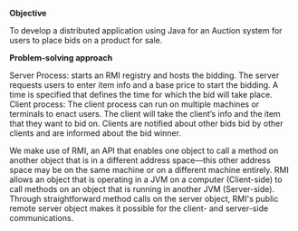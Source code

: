 **Objective**

To develop a distributed application using Java for an Auction system for users to place bids on a product for sale.





**Problem-solving approach**

Server Process: starts an RMI registry and hosts the bidding. The server requests users to enter item info and a base price to start the bidding. A time is specified that defines the time for which the bid will take place.
Client process: The client process can run on multiple machines or terminals to enact users. The client will take the client’s info and the item that they want to bid on. Clients are notified about other bids bid by other clients and are informed about the bid winner. 

We make use of RMI, an API that enables one object to call a method on another object that is in a different address space—this other address space may be on the same machine or on a different machine entirely. RMI allows an object that is operating in a JVM on a computer (Client-side) to call methods on an object that is running in another JVM (Server-side). Through straightforward method calls on the server object, RMI's public remote server object makes it possible for the client- and server-side communications.
